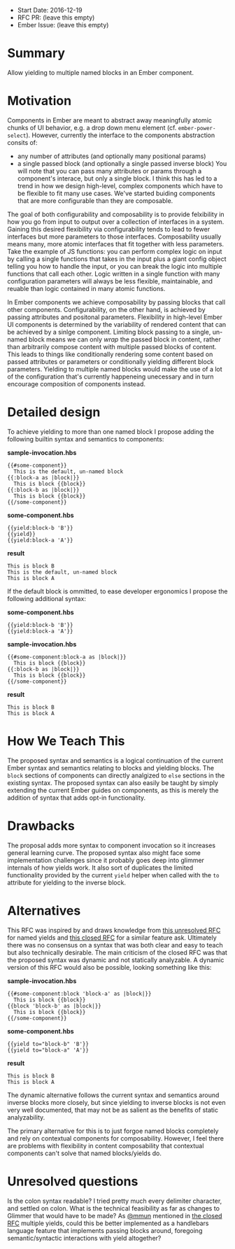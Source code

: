 - Start Date: 2016-12-19
- RFC PR: (leave this empty)
- Ember Issue: (leave this empty)

# Summary

Allow yielding to multiple named blocks in an Ember component.

# Motivation

Components in Ember are meant to abstract away meaningfully atomic chunks of UI behavior,
e.g. a drop down menu element (cf. `ember-power-select`). However, currently the interface
to the components abstraction consits of:
  * any number of attributes (and optionally many positional params)
  * a single passed block (and optionally a single passed inverse block)
You will note that you can pass many attributes or params through a component's interace,
but only a single block. I think this has led to a trend in how we design high-level, complex
components which have to be flexible to fit many use cases. We've started buiding components
that are more configurable than they are composable.

The goal of both configurability and composability is to provide felxibility in how you go from
input to output over a collection of interfaces in a system. Gaining this desired flexibility
via configurability tends to lead to fewer interfaces but more parameters to those interfaces.
Composability usually means many, more atomic interfaces that fit together with less parameters.
Take the example of JS functions: you can perform complex logic on input by calling a single
functions that takes in the input plus a giant config object telling you how to handle the input,
or you can break the logic into multiple functions that call each other. Logic written in a single
function with many configuration parameters will always be less flexible, maintainable, and reuable
than logic contained in many atomic functions.

In Ember components we achieve composability by passing blocks that call other components.
Configurability, on the other hand, is achieved by passing attributes and positonal parameters.
Flexibility in high-level Ember UI components is determined by the variability of rendered content
that can be achieved by a sinlge component. Limiting block passing to a single, un-named block means
we can only *wrap* the passed block in content, rather than arbitrarily compose content with multiple
passed blocks of content. This leads to things like conditionally rendering some content based on
passed attributes or parameters or conditionally yielding different block parameters. Yielding to
multiple named blocks would make the use of a lot of the configuration that's currently happeneing
unecessary and in turn encourage composition of components instead.

# Detailed design

To achieve yielding to more than one named block I propose adding the following builtin syntax
and semantics to components:

**sample-invocation.hbs**
```
{{#some-component}}
  This is the default, un-named block
{{:block-a as |block|}}
  This is block {{block}}
{{:block-b as |block|}}
  This is block {{block}}
{{/some-component}}
```

**some-component.hbs**
```
{{yield:block-b 'B'}}
{{yield}}
{{yield:block-a 'A'}}
```

**result**
```
This is block B
This is the default, un-named block
This is block A
```

If the default block is ommitted, to ease developer ergonomics I propose the following
additional syntax:


**some-component.hbs**
```
{{yield:block-b 'B'}}
{{yield:block-a 'A'}}
```

**sample-invocation.hbs**
```
{{#some-component:block-a as |block|}}
  This is block {{block}}
{{:block-b as |block|}}
  This is block {{block}}
{{/some-component}}
```

**result**
```
This is block B
This is block A
```


# How We Teach This

The proposed syntax and semantics is a logical continuation of the current Ember syntax
and semantics relating to blocks and yielding blocks. The `block` sections of components
can directly analgized to `else` sections in the existing syntax. The proposed syntax can
also easily be taught by simply extending the current Ember guides on components, as this
is merely the addition of syntax that adds opt-in functionality.

# Drawbacks

The proposal adds more syntax to component invocation so it increases general learning curve.
The proposed syntax also might face some implementation challenges since it probably goes deep
into glimmer internals of how yields work. It also sort of duplicates the limited functionality
provided by the current `yield` helper when called with the `to` attribute for yielding to the
inverse block.

# Alternatives

This RFC was inspired by and draws knowledge from [this unresolved RFC](https://github.com/emberjs/rfcs/pull/72)
for named yields and [this closed RFC](https://github.com/emberjs/rfcs/pull/43) for a similar feature ask.
Ultimately there was no consensus on a syntax that was both clear and easy to teach but also technically desirable.
The main criticism of the closed RFC was that the proposed syntax was dynamic and not statically analyzable.
A dynamic version of this RFC would also be possible, looking something like this:

**sample-invocation.hbs**
```
{{#some-component:block 'block-a' as |block|}}
  This is block {{block}}
{{block 'block-b' as |block|}}
  This is block {{block}}
{{/some-component}}
```

**some-component.hbs**
```
{{yield to="block-b" 'B'}}
{{yield to="block-a" 'A'}}
```

**result**
```
This is block B
This is block A
```

The dynamic alternative follows the current syntax and semantics around inverse blocks more closely, but since
yielding to inverse blocks is not even very well documented, that may not be as salient as the benefits
of static analyzability.

The primary alternative for this is to just forgoe named blocks completely and rely on contextual components
for composability. However, I feel there are problems with flexibility in content composability that
contextual components can't solve that named blocks/yields do.

# Unresolved questions

Is the colon syntax readable? I tried pretty much every delimiter character, and settled on colon.
What is the technical feasibility as far as changes to Glimmer that would have to be made?
As [@mmun](https://github.com/mmun) mentioned in [the closed RFC](https://github.com/emberjs/rfcs/pull/43) multiple yields, could this be better
implemented as a handlebars language feature that implements passing blocks around, foregoing semantic/syntactic
interactions with yield altogether?